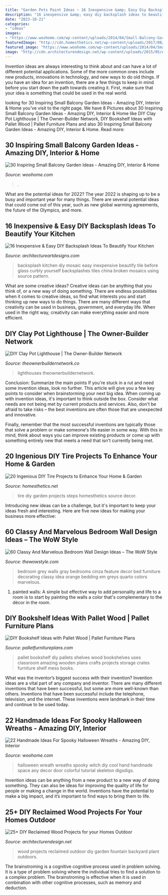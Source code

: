 ```yaml
---
title: "Garden Pots Paint Ideas ~ 16 Inexpensive &amp; Easy Diy Backsplash Ideas To Beautify Your Kitchen"
description: "16 inexpensive &amp; easy diy backsplash ideas to beautify your kitchen"
date: "2023-10-21"
categories:
- "ideas"
images:
- "https://www.woohome.com/wp-content/uploads/2014/04/Small-Balcony-Garden-ideas-12.jpg"
featuredImage: "http://cdn.homesthetics.net/wp-content/uploads/2017/08/20-Ingenious-DIY-Tire-Projects-That-You-Can-Add-To-Your-Garden-And-Home-Decor-14.jpg"
featured_image: "https://www.woohome.com/wp-content/uploads/2014/04/Small-Balcony-Garden-ideas-12.jpg"
image: "http://cdn.architecturendesign.net/wp-content/uploads/2015/05/AD-Outdoor-Reclaimed-Wood-Projects-3.jpg"
---
```



Invention ideas are always interesting to think about and can have a lot of different potential applications. Some of the more common ones include new products, innovations in technology, and new ways to do old things. If you have an idea for an invention, there are a few things to keep in mind before you start down the path towards creating it. First, make sure that your idea is something that could be used in the real world.

	

		
looking for 30 Inspiring Small Balcony Garden Ideas - Amazing DIY, Interior &amp; Home you've visit to the right page. We have 8 Pictures about 30 Inspiring Small Balcony Garden Ideas - Amazing DIY, Interior &amp; Home like DIY Clay Pot Lighthouse | The Owner-Builder Network, DIY Bookshelf Ideas with Pallet Wood | Pallet Furniture Plans and also 30 Inspiring Small Balcony Garden Ideas - Amazing DIY, Interior &amp; Home. Read more:
		
    
## 30 Inspiring Small Balcony Garden Ideas - Amazing DIY, Interior &amp; Home

<img loading=lazy src="https://www.woohome.com/wp-content/uploads/2014/04/Small-Balcony-Garden-ideas-12.jpg" onerror="this.onerror=null;this.src='https://tse2.mm.bing.net/th?id=OIP.wcHilDQv9m3XGF0IVunn3wHaK4&amp;pid=15.1';" alt="30 Inspiring Small Balcony Garden Ideas - Amazing DIY, Interior &amp; Home">

_Source: woohome.com_

>. 

	

What are the potential ideas for 2022?
The year 2022 is shaping up to be a busy and important year for many things. There are several potential ideas that could come out of this year, such as new global warming agreements, the future of the Olympics, and more.

    
## 16 Inexpensive &amp; Easy DIY Backsplash Ideas To Beautify Your Kitchen

<img loading=lazy src="https://www.architectureartdesigns.com/wp-content/uploads/2016/04/10-23.jpg" onerror="this.onerror=null;this.src='https://tse1.mm.bing.net/th?id=OIP.qEZ2tJxQJcVMrd5oGqt6mAHaFn&amp;pid=15.1';" alt="16 Inexpensive &amp; Easy DIY Backsplash Ideas To Beautify Your Kitchen">

_Source: architectureartdesigns.com_

>backsplash kitchen diy mosaic easy inexpensive beautify tile before glass curbly yourself backsplashes tiles china broken mosaics using source pattern. 

	

What are some creative ideas?
Creative ideas can be anything that you think of, or a new way of doing something. There are endless possibilities when it comes to creative ideas, so find what interests you and start thinking up new ways to do things. There are many different ways that creativity can be used in business, government, and everyday life. When used in the right way, creativity can make everything easier and more efficient.

    
## DIY Clay Pot Lighthouse | The Owner-Builder Network

<img loading=lazy src="https://theownerbuildernetwork.co/wp-content/uploads/2014/01/ClayPotLighthouse12.jpg" onerror="this.onerror=null;this.src='https://tse4.mm.bing.net/th?id=OIP.8lnL3Y9i1m9vvdv_aSQiPgHaJ4&amp;pid=15.1';" alt="DIY Clay Pot Lighthouse | The Owner-Builder Network">

_Source: theownerbuildernetwork.co_

>lighthouses theownerbuildernetwork. 

	

Conclusion: Summarize the main points
If you're stuck in a rut and need some invention ideas, look no further. This article will give you a few key points to consider when brainstorming your next big idea.
When coming up with invention ideas, it's important to think outside the box. Consider what needs are not being met by current products and services. Also, don't be afraid to take risks – the best inventions are often those that are unexpected and innovative.

Finally, remember that the most successful inventions are typically those that solve a problem or make someone's life easier in some way. With this in mind, think about ways you can improve existing products or come up with something entirely new that meets a need that isn't currently being met.

    
## 20 Ingenious DIY Tire Projects To Enhance Your Home &amp; Garden

<img loading=lazy src="http://cdn.homesthetics.net/wp-content/uploads/2017/08/20-Ingenious-DIY-Tire-Projects-That-You-Can-Add-To-Your-Garden-And-Home-Decor-14.jpg" onerror="this.onerror=null;this.src='https://tse1.mm.bing.net/th?id=OIP.F5-iBHJxcnTTHopnyjSqhQHaJ4&amp;pid=15.1';" alt="20 Ingenious DIY Tire Projects to Enhance Your Home &amp; Garden">

_Source: homesthetics.net_

>tire diy garden projects steps homesthetics source decor. 

	

Introducing new ideas can be a challenge, but it's important to keep your ideas fresh and interesting. Here are five new ideas for making your business more effective:

    
## 60 Classy And Marvelous Bedroom Wall Design Ideas – The WoW Style

<img loading=lazy src="http://thewowstyle.com/wp-content/uploads/2016/08/Grey-Bedroom-Walls-Design.jpg" onerror="this.onerror=null;this.src='https://tse4.mm.bing.net/th?id=OIP.WODxdCniiQA9JV85bLDgDgHaKF&amp;pid=15.1';" alt="60 Classy And Marvelous Bedroom Wall Design Ideas – The WoW Style">

_Source: thewowstyle.com_

>bedroom grey walls gray bedrooms cinza feature decor bed furniture decorating classy idea orange bedding em greys quarto colors marvelous. 

	

1. painted walls: A simple but effective way to add personality and life to a room is to start by painting the walls a color that's complementary to the décor in the room.

    
## DIY Bookshelf Ideas With Pallet Wood | Pallet Furniture Plans

<img loading=lazy src="http://palletfurnitureplans.com/wp-content/uploads/2013/09/pallet-bookshelf-4.jpg" onerror="this.onerror=null;this.src='https://tse3.mm.bing.net/th?id=OIP.G9brGzUQ9FtzQf_DmUiO5gHaJ6&amp;pid=15.1';" alt="DIY Bookshelf Ideas with Pallet Wood | Pallet Furniture Plans">

_Source: palletfurnitureplans.com_

>pallet bookshelf diy pallets shelves wood bookshelves uses classroom amazing wooden plans crafts projects storage crates furniture shelf mess books. 

	

What was the inventor’s biggest success with their invention?
Invention ideas are a vital part of any company and inventor. There are many different inventions that have been successful, but some are more well-known than others. Inventions that have been successful include the telephone, television, and the internet. These inventions were landmark in their time and continue to be used today.

    
## 22 Handmade Ideas For Spooky Halloween Wreaths - Amazing DIY, Interior

<img loading=lazy src="http://www.woohome.com/wp-content/uploads/2014/10/Spooky-Halloween-Wreath-21.jpg" onerror="this.onerror=null;this.src='https://tse2.mm.bing.net/th?id=OIP.uUSAtUUamR3nueHJNLFDVQHaJ4&amp;pid=15.1';" alt="22 Handmade Ideas For Spooky Halloween Wreaths - Amazing DIY, Interior">

_Source: woohome.com_

>halloween wreath wreaths spooky witch diy cool hand handmade space any decor door colorful tutorial skeleton digsdigs. 

	

Invention ideas can be anything from a new product to a new way of doing something. They can also be ideas for improving the quality of life for people or making a change in the world. Inventions have the potential to make a big impact, and it’s important to find ways to bring them to life.

    
## 25+ DIY Reclaimed Wood Projects For Your Homes Outdoor

<img loading=lazy src="http://cdn.architecturendesign.net/wp-content/uploads/2015/05/AD-Outdoor-Reclaimed-Wood-Projects-3.jpg" onerror="this.onerror=null;this.src='https://tse2.mm.bing.net/th?id=OIP.sS1N4pABwpqypH7gg60LEwHaJ4&amp;pid=15.1';" alt="25+ DIY Reclaimed Wood Projects for your Homes Outdoor">

_Source: architecturendesign.net_

>wood projects reclaimed outdoor diy garden fountain backyard plant outdoors. 

	

The brainstroming is a cognitive cognitive process used in problem solving. It is a type of problem solving where the individual tries to find a solution to a complex problem. The brainstroming is effective when it is used in combination with other cognitive processes, such as memory and deduction.

